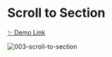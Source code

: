 # Scroll to Section

[✨ Demo Link](https://javascript-small-projects-999.netlify.app/003-scroll-to-section/)

![003-scroll-to-section](https://user-images.githubusercontent.com/83247825/149331060-5270006a-12de-4282-b485-83b235c4fbc0.png)
